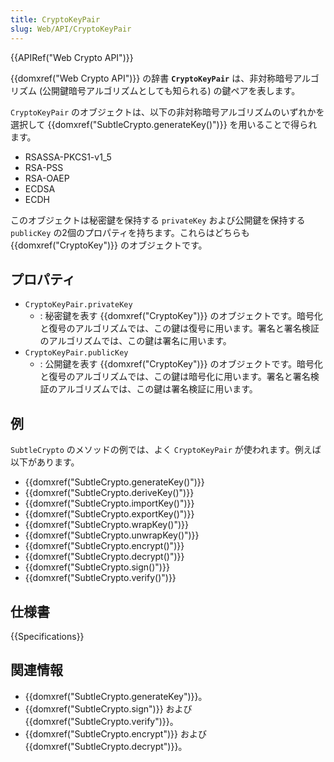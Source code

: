 ```yaml
---
title: CryptoKeyPair
slug: Web/API/CryptoKeyPair
---
```


{{APIRef("Web Crypto API")}}

{{domxref("Web Crypto API")}} の辞書 **`CryptoKeyPair`** は、非対称暗号アルゴリズム (公開鍵暗号アルゴリズムとしても知られる) の鍵ペアを表します。

`CryptoKeyPair` のオブジェクトは、以下の非対称暗号アルゴリズムのいずれかを選択して {{domxref("SubtleCrypto.generateKey()")}} を用いることで得られます。

- RSASSA-PKCS1-v1_5
- RSA-PSS
- RSA-OAEP
- ECDSA
- ECDH

このオブジェクトは秘密鍵を保持する `privateKey` および公開鍵を保持する `publicKey` の2個のプロパティを持ちます。これらはどちらも {{domxref("CryptoKey")}} のオブジェクトです。

## プロパティ

- `CryptoKeyPair.privateKey`
  - : 秘密鍵を表す {{domxref("CryptoKey")}} のオブジェクトです。暗号化と復号のアルゴリズムでは、この鍵は復号に用います。署名と署名検証のアルゴリズムでは、この鍵は署名に用います。
- `CryptoKeyPair.publicKey`
  - : 公開鍵を表す {{domxref("CryptoKey")}} のオブジェクトです。暗号化と復号のアルゴリズムでは、この鍵は暗号化に用います。署名と署名検証のアルゴリズムでは、この鍵は署名検証に用います。

## 例

`SubtleCrypto` のメソッドの例では、よく `CryptoKeyPair` が使われます。例えば以下があります。

- {{domxref("SubtleCrypto.generateKey()")}}
- {{domxref("SubtleCrypto.deriveKey()")}}
- {{domxref("SubtleCrypto.importKey()")}}
- {{domxref("SubtleCrypto.exportKey()")}}
- {{domxref("SubtleCrypto.wrapKey()")}}
- {{domxref("SubtleCrypto.unwrapKey()")}}
- {{domxref("SubtleCrypto.encrypt()")}}
- {{domxref("SubtleCrypto.decrypt()")}}
- {{domxref("SubtleCrypto.sign()")}}
- {{domxref("SubtleCrypto.verify()")}}

## 仕様書

{{Specifications}}

## 関連情報

- {{domxref("SubtleCrypto.generateKey")}}。
- {{domxref("SubtleCrypto.sign")}} および {{domxref("SubtleCrypto.verify")}}。
- {{domxref("SubtleCrypto.encrypt")}} および {{domxref("SubtleCrypto.decrypt")}}。
